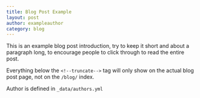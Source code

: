 ```yaml
---
title: Blog Post Example
layout: post
author: exampleauthor
category: blog
---
```


This is an example blog post introduction, try to keep it short and about a paragraph long, to encourage people to click through to read the entire post.

<!--truncate-->

Everything below the `<!--truncate-->` tag will only show on the actual blog post page, not on the `/blog/` index.

Author is defined in `_data/authors.yml`
